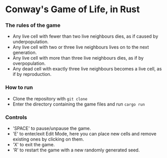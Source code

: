 # Conway's Game of Life, in Rust

### The rules of the game
- Any live cell with fewer than two live neighbours dies, as if caused by underpopulation.
- Any live cell with two or three live neighbours lives on to the next generation.
- Any live cell with more than three live neighbours dies, as if by overpopulation.
- Any dead cell with exactly three live neighbours becomes a live cell, as if by reproduction.

### How to run
- Clone the repository with `git clone`
- Enter the directory containing the game files and run `cargo run`

### Controls
- 'SPACE' to pause/unpause the game.
- 'E' to enter/exit Edit Mode, here you can place new cells and remove existing ones by clicking on them.
- 'X' to exit the game.
- 'R' to restart the game with a new randomly generated seed.
